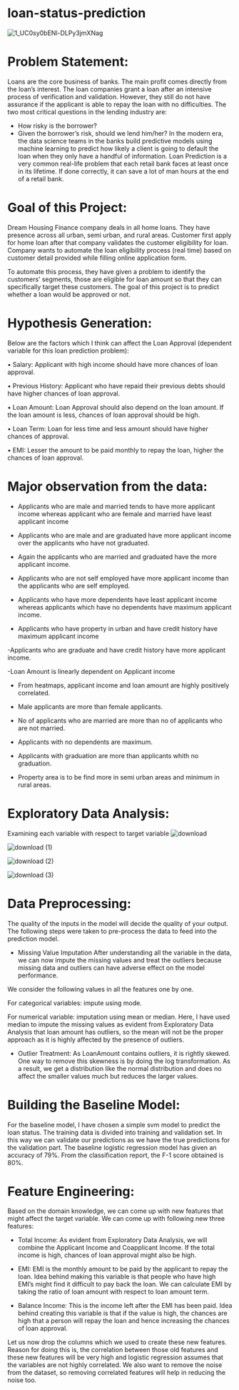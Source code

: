 # loan-status-prediction
![1_UC0sy0bENl-DLPy3jmXNag](https://user-images.githubusercontent.com/90573789/172597192-c77d4238-d579-49ea-b06b-82b044983a35.jpeg)

# Problem Statement:
Loans are the core business of banks. The main profit comes directly from the loan’s interest. The loan companies grant a loan after an intensive process of verification and validation. However, they still do not have assurance if the applicant is able to repay the loan with no difficulties. The two most critical questions in the lending industry are:

- How risky is the borrower?
- Given the borrower’s risk, should we lend him/her?
In the modern era, the data science teams in the banks build predictive models using machine learning to predict how likely a client is going to default the loan when they only have a handful of information. Loan Prediction is a very common real-life problem that each retail bank faces at least once in its lifetime. If done correctly, it can save a lot of man hours at the end of a retail bank.

# Goal of this Project:
Dream Housing Finance company deals in all home loans. They have presence across all urban, semi urban, and rural areas. Customer first apply for home loan after that company validates the customer eligibility for loan. Company wants to automate the loan eligibility process (real time) based on customer detail provided while filling online application form.

To automate this process, they have given a problem to identify the customers’ segments, those are eligible for loan amount so that they can specifically target these customers. The goal of this project is to predict whether a loan would be approved or not.

# Hypothesis Generation:
Below are the factors which I think can affect the Loan Approval (dependent variable for this loan prediction problem):

• Salary: Applicant with high income should have more chances of loan approval.

• Previous History: Applicant who have repaid their previous debts should have higher chances of loan approval.

• Loan Amount: Loan Approval should also depend on the loan amount. If the loan amount is less, chances of loan approval should be high.

• Loan Term: Loan for less time and less amount should have higher chances of approval.

• EMI: Lesser the amount to be paid monthly to repay the loan, higher the chances of loan approval.

# Major observation from the data:
- Applicants who are male and married tends to have more applicant income whereas applicant who are female and married have least applicant income

- Applicants who are male and are graduated have more applicant income over the applicants who have not graduated.

- Again the applicants who are married and graduated have the more applicant income.

- Applicants who are not self employed have more applicant income than the applicants who are self employed.

- Applicants who have more dependents have least applicant income whereas applicants which have no dependents have maximum applicant income.

- Applicants who have property in urban and have credit history have maximum applicant income

-Applicants who are graduate and have credit history have more applicant income.

-Loan Amount is linearly dependent on Applicant income

- From heatmaps, applicant income and loan amount are highly positively correlated.

- Male applicants are more than female applicants.

- No of applicants who are married are more than no of applicants who are not married.

- Applicants with no dependents are maximum.

- Applicants with graduation are more than applicants whith no graduation.

- Property area is to be find more in semi urban areas and minimum in rural areas.

# Exploratory Data Analysis:
Examining each variable with respect to target variable
![download](https://user-images.githubusercontent.com/90573789/172598670-068c18e0-b57c-4871-ab56-ead9a2afec61.png)


![download (1)](https://user-images.githubusercontent.com/90573789/172598697-66c2d65e-39eb-4ae0-8f04-168fa27c9fe1.png)

![download (2)](https://user-images.githubusercontent.com/90573789/172598739-b8ce037d-c0cb-4ff8-ace4-188fc473fc35.png)

![download (3)](https://user-images.githubusercontent.com/90573789/172598810-343eabb2-be82-4ab4-b773-95c48c805aea.png)

# Data Preprocessing:
The quality of the inputs in the model will decide the quality of your output. The following steps were taken to pre-process the data to feed into the prediction model.

- Missing Value Imputation
After understanding all the variable in the data, we can now impute the missing values and treat the outliers because missing data and outliers can have adverse effect on the model performance.

We consider the following values in all the features one by one.

For categorical variables: impute using mode.

For numerical variable: imputation using mean or median. Here, I have used median to impute the missing values as evident from Exploratory Data Analysis that loan amount has outliers, so the mean will not be the proper approach as it is highly affected by the presence of outliers.

- Outlier Treatment:
As LoanAmount contains outliers, it is rightly skewed. One way to remove this skewness is by doing the log transformation. As a result, we get a distribution like the normal distribution and does no affect the smaller values much but reduces the larger values.

# Building the Baseline Model:

For the baseline model, I have chosen a simple svm model to predict the loan status. The training data is divided into training and validation set. In this way we can validate our predictions as we have the true predictions for the validation part. The baseline logistic regression model has given an accuracy of 79%. From the classification report, the F-1 score obtained is 80%.

# Feature Engineering:
Based on the domain knowledge, we can come up with new features that might affect the target variable. We can come up with following new three features:

- Total Income: As evident from Exploratory Data Analysis, we will combine the Applicant Income and Coapplicant Income. If the total income is high, chances of loan approval might also be high.

- EMI: EMI is the monthly amount to be paid by the applicant to repay the loan. Idea behind making this variable is that people who have high EMI’s might find it difficult to pay back the loan. We can calculate EMI by taking the ratio of loan amount with respect to loan amount term.

- Balance Income: This is the income left after the EMI has been paid. Idea behind creating this variable is that if the value is high, the chances are high that a person will repay the loan and hence increasing the chances of loan approval.

Let us now drop the columns which we used to create these new features. Reason for doing this is, the correlation between those old features and these new features will be very high and logistic regression assumes that the variables are not highly correlated. We also want to remove the noise from the dataset, so removing correlated features will help in reducing the noise too.

